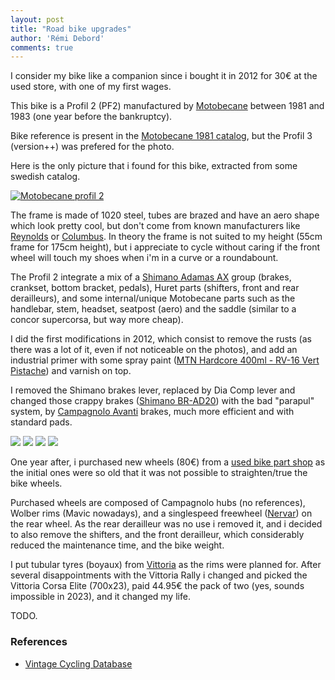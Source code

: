 ```yaml
---
layout: post
title: "Road bike upgrades"
author: 'Rémi Debord'
comments: true
---
```

I consider my bike like a companion since i bought it in 2012 for 30€ at the used store, with one of my first wages.

This bike is a Profil 2 (PF2) manufactured by [Motobecane](https://en.wikipedia.org/wiki/Motob%C3%A9cane) between 1981 and 1983 (one year before the bankruptcy).

Bike reference is present in the [Motobecane 1981 catalog](../../../uploads/motobecane_catalog_1981.pdf), but the Profil 3 (version++) was prefered for the photo.

Here is the only picture that i found for this bike, extracted from some swedish catalog.

[![Motobecane profil 2](../../../uploads/bike/profil2-3.jpg)](../../../uploads/bike/profil2-3.jpg)

The frame is made of 1020 steel, tubes are brazed and have an aero shape which look pretty cool, but don't come from known manufacturers like [Reynolds](https://www.reynoldstechnology.biz/) or [Columbus](https://www.columbus1919.com/en/).
In theory the frame is not suited to my height (55cm frame for 175cm height), but i appreciate to cycle without caring if the front wheel will touch my shoes when i'm in a curve or a roundabount.

The Profil 2 integrate a mix of a [Shimano Adamas AX](https://velobase.com/ViewGroup.aspx?GroupID=81bf154e-483c-40ad-ac5c-cd77fc25ad59) group (brakes, crankset, bottom bracket, pedals), Huret parts (shifters, front and rear derailleurs), and some internal/unique Motobecane parts such as the handlebar, stem, headset, seatpost (aero) and the saddle (similar to a concor supercorsa, but way more cheap).   

I did the first modifications in 2012, which consist to remove the rusts (as there was a lot of it, even if not noticeable on the photos), and add an industrial primer with some spray paint ([MTN Hardcore 400ml - RV-16 Vert Pistache](https://www.allcity.fr/)) and varnish on top.

I removed the Shimano brakes lever, replaced by Dia Comp lever and changed those crappy brakes ([Shimano BR-AD20](https://velobase.com/ViewComponent.aspx?ID=f317b268-5c78-45e2-8bf0-eeafc47d1ecc&Enum=117)) with the bad "parapul" system, by [Campagnolo Avanti](https://velobase.com/ViewComponent.aspx?ID=9237511E-0213-4E30-B969-5A26EAD9E656&Enum=117&AbsPos=0) brakes, much more efficient and with standard pads.

<div class="image-gallery">
    <a href="{{ "/uploads/bike/full/2012-03-03_06.58.53.jpg.JPG" | relative_url }}"><img src="{{ "/uploads/bike/mini/2012-03-03_06.58.53.jpg.JPG" | relative_url }}"/></a>
    <a href="{{ "/uploads/bike/full/2012-08-18_07.32.28.jpg" | relative_url }}"><img src="{{ "/uploads/bike/mini/2012-08-18_07.32.28.jpg" | relative_url }}"/></a>
    <a href="{{ "/uploads/bike/full/2012-08-30_19.01.21.jpg" | relative_url }}"><img src="{{ "/uploads/bike/mini/2012-08-30_19.01.21.jpg" | relative_url }}"/></a>
    <a href="{{ "/uploads/bike/full/2012-09-02_12.31.14.jpg" | relative_url }}"><img src="{{ "/uploads/bike/mini/2012-09-02_12.31.14.jpg" | relative_url }}"/></a>
</div>

One year after, i purchased new wheels (80€) from a [used bike part shop](https://www.briko-bike.com/fr/) as the initial ones were so old that it was not possible to straighten/true the bike wheels.

Purchased wheels are composed of Campagnolo hubs (no references), Wolber rims (Mavic nowadays), and a singlespeed freewheel ([Nervar](https://www.decathlon.fr/p/roue-libre-a-visser-1-vitesse/_/R-p-164794?mc=8389807)) on the rear wheel.
As the rear derailleur was no use i removed it, and i decided to also remove the shifters, and the front derailleur, which considerably reduced the maintenance time, and the bike weight.

I put tubular tyres (boyaux) from [Vittoria](https://www.vittoria.com/ww/en/) as the rims were planned for. After several disappointments with the Vittoria Rally i changed and picked the Vittoria Corsa Elite (700x23), paid 44.95€ the pack of two (yes, sounds impossible in 2023), and it changed my life.

TODO.

### References
- [Vintage Cycling Database](https://velobase.com/)

